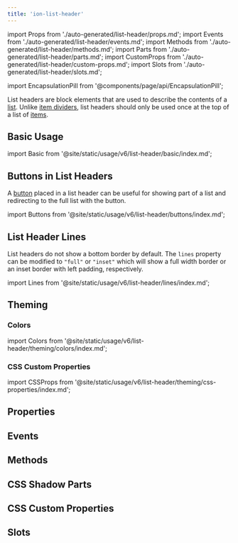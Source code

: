 ```yaml
---
title: 'ion-list-header'
---
```


import Props from './auto-generated/list-header/props.md';
import Events from './auto-generated/list-header/events.md';
import Methods from './auto-generated/list-header/methods.md';
import Parts from './auto-generated/list-header/parts.md';
import CustomProps from './auto-generated/list-header/custom-props.md';
import Slots from './auto-generated/list-header/slots.md';

import EncapsulationPill from '@components/page/api/EncapsulationPill';

<EncapsulationPill type="shadow" />

List headers are block elements that are used to describe the contents of a [list](./list). Unlike [item dividers](./item-divider), list headers should only be used once at the top of a list of [items](./item).

## Basic Usage

import Basic from '@site/static/usage/v6/list-header/basic/index.md';

<Basic />

## Buttons in List Headers

A [button](./button) placed in a list header can be useful for showing part of a list and redirecting to the full list with the button.

import Buttons from '@site/static/usage/v6/list-header/buttons/index.md';

<Buttons />

## List Header Lines

List headers do not show a bottom border by default. The `lines` property can be modified to `"full"` or `"inset"` which will show a full width border or an inset border with left padding, respectively.

import Lines from '@site/static/usage/v6/list-header/lines/index.md';

<Lines />

## Theming

### Colors

import Colors from '@site/static/usage/v6/list-header/theming/colors/index.md';

<Colors />

### CSS Custom Properties

import CSSProps from '@site/static/usage/v6/list-header/theming/css-properties/index.md';

<CSSProps />

## Properties

<Props />

## Events

<Events />

## Methods

<Methods />

## CSS Shadow Parts

<Parts />

## CSS Custom Properties

<CustomProps />

## Slots

<Slots />
